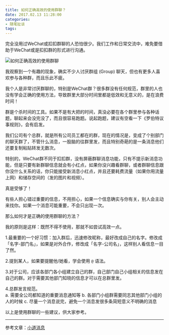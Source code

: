 ```yaml
---
title: 如何正确高效的使用群聊？
date: 2017.02.13 11:28:00
categories:
- 随笔扯谈
tags:
---
```


完全没用过WeChat或扣扣群聊的人恐怕很少。我们工作和日常交流中，难免要借助于WeChat或是扣扣群的形式进行沟通。
<!-- more -->
![如何正确高效的使用群聊](http://ww1.sinaimg.cn/large/006tNc79ly1g5d877vm13j30mo0h0757.jpg)

我观察到一个有趣的现象，确实不少人讨厌群组 (Group) 聊天，但也有更多人喜欢参与各种群，而且乐此不疲。

我个人是非常讨厌群聊的，特别是WeChat群？很多群没有任何规范，群里的人也没有学会正确的使用方法，导致群里大部分时间里都是低效和无意义的，是在浪费时间！

群是个杀时间的工具。如果不是有大把的时间，真没必要在各个群里参与各种话题，聊起来会没完没了，而且很容易跑题。说起跑题，建议有空看一下《罗伯特议事规则》，会有启发。

我们公司有个总群，就是所有公司员工都在的群，现在的情况是，变成了个别部门的聊天群了，不管什么消息，一股脑的往群里发，而且特别奇葩的是一条消息他们还要复制粘贴转发无数次。

特别的，WeChat群不同于扣扣群，没有屏蔽群聊消息功能，只有不提示新消息功能，但是只要有新群聊信息就会有小红点，如果你没兴趣看群聊，或者群聊信息跟你没什么关系的话，你只能接受新消息小红点，并且还要耗费流量（如果你用流量上网）和储存空间的（发的图片和视频）。

真是受够了！

有些人担心错过重要的信息，不用担心，如果一个信息确实与你有关，别人会主动来找你。如果一个消息可能重要，不会只出现一次。

那么如何才是正确的使用群聊的方法？

我的原则是这样：既然不得不使用，那就不如尝试高效一点。

1.最重要的一个好习惯：加入群后，迅速修改昵称，最好改成自己的名字。修改成「名字-部门名」，如果是对外合作，修改成「名字-公司名」，这样别人看信息一目了然。

2.提到某人，如果要提醒他/她看，学会使用 `@` 语法。

3.对于公司，应该各部门各小组建立自己的群，自己部门自己小组相关的信息发在自己的群。对于需要其他部门知晓的信息才可以在总群里发。

4.总群发言规范。  
a. 需要全公司都知道的重要消息通知等
b. 各部门小组群需要同志其他部门小组的人的时候
c. 尽量一个消息说完，避免一个消息发很多条简短意义不明确的消息

以上是使用群聊的一些建议，供大家参考。

*****
参考文章：[小道消息](http://mp.weixin.qq.com/s/NEZc35JmT69EGVNwPssu0Q)